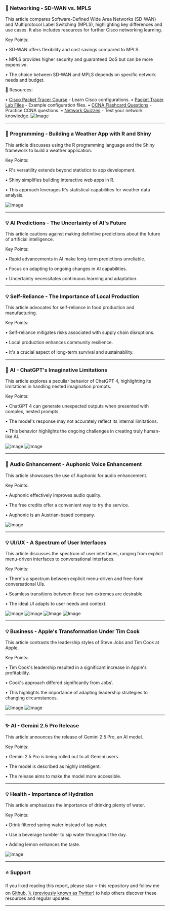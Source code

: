 ### 🤖 Networking - SD-WAN vs. MPLS

This article compares Software-Defined Wide Area Networks (SD-WAN) and Multiprotocol Label Switching (MPLS), highlighting key differences and use cases.  It also includes resources for further Cisco networking learning.


Key Points:

• SD-WAN offers flexibility and cost savings compared to MPLS.


• MPLS provides higher security and guaranteed QoS but can be more expensive.


• The choice between SD-WAN and MPLS depends on specific network needs and budget.



🔗 Resources:

• [Cisco Packet Tracer Course](https://ipcisco.com/course/cisco-packet-tracer-course/) - Learn Cisco configurations.
• [Packet Tracer Lab Files](https://ipcisco.com/cisco-packet-tracer-configuration-examples/) - Example configuration files.
• [CCNA Flashcard Questions](https://ipcisco.com/ccna-flashcard-questions/) - Practice CCNA questions.
• [Network Quizzes](https://ipcisco.com/ccna-flashcard-questions/) - Test your network knowledge.
![Image](https://pbs.twimg.com/media/GnTXFPIXgAA0Aym?format=jpg&name=small)


---

### 🚀 Programming - Building a Weather App with R and Shiny

This article discusses using the R programming language and the Shiny framework to build a weather application.


Key Points:

• R's versatility extends beyond statistics to app development.


• Shiny simplifies building interactive web apps in R.


• This approach leverages R's statistical capabilities for weather data analysis.



![Image](https://pbs.twimg.com/media/GnUF6hnXkAAzmnR?format=jpg&name=small)


---

### 💡 AI Predictions - The Uncertainty of AI's Future

This article cautions against making definitive predictions about the future of artificial intelligence.


Key Points:

• Rapid advancements in AI make long-term predictions unreliable.


•  Focus on adapting to ongoing changes in AI capabilities.


• Uncertainty necessitates continuous learning and adaptation.



---

### 💡 Self-Reliance - The Importance of Local Production

This article advocates for self-reliance in food production and manufacturing.


Key Points:

• Self-reliance mitigates risks associated with supply chain disruptions.


• Local production enhances community resilience.


•  It's a crucial aspect of long-term survival and sustainability.



---

### 🤖 AI - ChatGPT's Imaginative Limitations

This article explores a peculiar behavior of ChatGPT 4, highlighting its limitations in handling nested imagination prompts.


Key Points:

• ChatGPT 4 can generate unexpected outputs when presented with complex, nested prompts.


•  The model's response may not accurately reflect its internal limitations.


•  This behavior highlights the ongoing challenges in creating truly human-like AI.



![Image](https://pbs.twimg.com/media/GnTgrEKXEAA8bsh?format=jpg&name=small)
![Image](https://pbs.twimg.com/media/GnTgrEEWAAAqqRj?format=jpg&name=small)


---

### 🚀 Audio Enhancement - Auphonic Voice Enhancement

This article showcases the use of Auphonic for audio enhancement.


Key Points:

• Auphonic effectively improves audio quality.


• The free credits offer a convenient way to try the service.


•  Auphonic is an Austrian-based company.



![Image](https://pbs.twimg.com/ext_tw_video_thumb/1906403688828035072/pu/img/wodSK6jXwm1RPWnb.jpg)


---

### 💡 UI/UX -  A Spectrum of User Interfaces

This article discusses the spectrum of user interfaces, ranging from explicit menu-driven interfaces to conversational interfaces.


Key Points:

•  There's a spectrum between explicit menu-driven and free-form conversational UIs.


•  Seamless transitions between these two extremes are desirable.


•  The ideal UI adapts to user needs and context.



![Image](https://pbs.twimg.com/media/GnQDVxcXoAAR9IM?format=jpg&name=360x360)
![Image](https://pbs.twimg.com/media/GnQDVxeXQAATxW4?format=jpg&name=360x360)
![Image](https://pbs.twimg.com/media/GnQDVxhWQAAIJOx?format=jpg&name=360x360)
![Image](https://pbs.twimg.com/media/GnQDVxbWcAA57Iv?format=jpg&name=360x360)


---

### 💡 Business - Apple's Transformation Under Tim Cook

This article contrasts the leadership styles of Steve Jobs and Tim Cook at Apple.


Key Points:

• Tim Cook's leadership resulted in a significant increase in Apple's profitability.


•  Cook's approach differed significantly from Jobs'.


•  This highlights the importance of adapting leadership strategies to changing circumstances.



![Image](https://pbs.twimg.com/media/GnSnyd7aAAAB1ol?format=png&name=small)
![Image](https://pbs.twimg.com/media/GnSnyuRaUAAuvQc?format=jpg&name=900x900)


---

### ✨ AI - Gemini 2.5 Pro Release

This article announces the release of Gemini 2.5 Pro, an AI model.


Key Points:

• Gemini 2.5 Pro is being rolled out to all Gemini users.


• The model is described as highly intelligent.


•  The release aims to make the model more accessible.



---

### 💡 Health - Importance of Hydration

This article emphasizes the importance of drinking plenty of water.


Key Points:

• Drink filtered spring water instead of tap water.


•  Use a beverage tumbler to sip water throughout the day.


•  Adding lemon enhances the taste.



![Image](https://pbs.twimg.com/amplify_video_thumb/1906046234529345536/img/3um0AMSmOVZLa0i5.jpg)


---

### ⭐️ Support

If you liked reading this report, please star ⭐️ this repository and follow me on [Github](https://github.com/Drix10), [𝕏 (previously known as Twitter)](https://x.com/DRIX_10_) to help others discover these resources and regular updates.

---